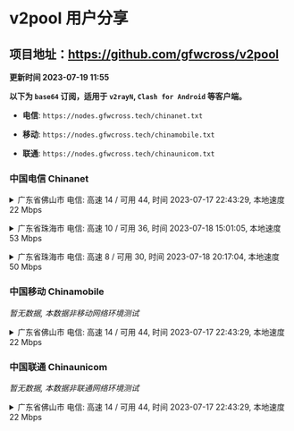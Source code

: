 # v2pool 用户分享
## 项目地址：<https://github.com/gfwcross/v2pool>
**更新时间 2023-07-19 11:55**


**以下为 `base64` 订阅，适用于 `v2rayN`, `Clash for Android` 等客户端。**

- **电信**: `https://nodes.gfwcross.tech/chinanet.txt`

- **移动**: `https://nodes.gfwcross.tech/chinamobile.txt`

- **联通**: `https://nodes.gfwcross.tech/chinaunicom.txt`


### 中国电信 Chinanet
<details><summary>广东省佛山市 电信: 高速 14 / 可用 44, 时间 2023-07-17 22:43:29, 本地速度 22 Mbps</summary><p>可用节点订阅：https://transfer.sh/aUgA2dHjKR/running.txt<br>高速节点订阅：https://transfer.sh/WWqUu6Xxru/good.txt<br>低延迟节点订阅：https://transfer.sh/nHIfVgzN1D/low_delay.txt</p></details>
<p></p><details><summary>广东省珠海市 电信: 高速 10 / 可用 36, 时间 2023-07-18 15:01:05, 本地速度 53 Mbps</summary><p>可用节点订阅：https://transfer.sh/Ppz1PzGPl1/running.txt<br>高速节点订阅：https://transfer.sh/SnEGDzDCIx/good.txt<br>低延迟节点订阅：https://transfer.sh/p2EwIlExUD/low_delay.txt</p></details>
<p></p><details><summary>广东省珠海市 电信: 高速 8 / 可用 30, 时间 2023-07-18 20:17:04, 本地速度 50 Mbps</summary><p>可用节点订阅：Error<br>高速节点订阅：Error<br>低延迟节点订阅：Error</p></details>
<p></p>

### 中国移动 Chinamobile
<i>暂无数据, 本数据非移动网络环境测试</i>
<details><summary>广东省佛山市 电信: 高速 14 / 可用 44, 时间 2023-07-17 22:43:29, 本地速度 22 Mbps</summary><p>可用节点订阅：https://transfer.sh/aUgA2dHjKR/running.txt<br>高速节点订阅：https://transfer.sh/WWqUu6Xxru/good.txt<br>低延迟节点订阅：https://transfer.sh/nHIfVgzN1D/low_delay.txt</p></details>
<p></p>

### 中国联通 Chinaunicom
<i>暂无数据, 本数据非联通网络环境测试</i>
<details><summary>广东省佛山市 电信: 高速 14 / 可用 44, 时间 2023-07-17 22:43:29, 本地速度 22 Mbps</summary><p>可用节点订阅：https://transfer.sh/aUgA2dHjKR/running.txt<br>高速节点订阅：https://transfer.sh/WWqUu6Xxru/good.txt<br>低延迟节点订阅：https://transfer.sh/nHIfVgzN1D/low_delay.txt</p></details>
<p></p>